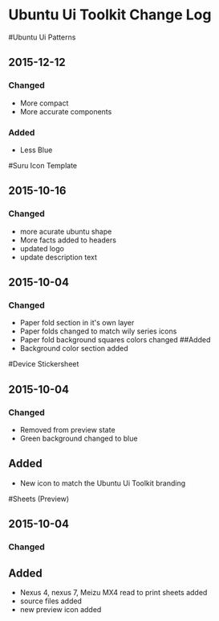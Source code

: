 # Ubuntu Ui Toolkit Change Log

#Ubuntu Ui Patterns
## 2015-12-12
### Changed
- More compact
- More accurate components
### Added
- Less Blue

#Suru Icon Template
## 2015-10-16
### Changed
- more acurate ubuntu shape
- More facts added to headers
- updated logo
- update description text
 
## 2015-10-04
### Changed
- Paper fold section in it's own layer
- Paper folds changed to match wily series icons
- Paper fold background squares colors changed
##Added
- Background color section added


#Device Stickersheet
## 2015-10-04
### Changed
- Removed from preview state
- Green background changed to blue
## Added
- New icon to match the Ubuntu Ui Toolkit branding

#Sheets (Preview)
## 2015-10-04
### Changed
## Added
- Nexus 4, nexus 7, Meizu MX4 read to print sheets added
- source files added
- new preview icon added
